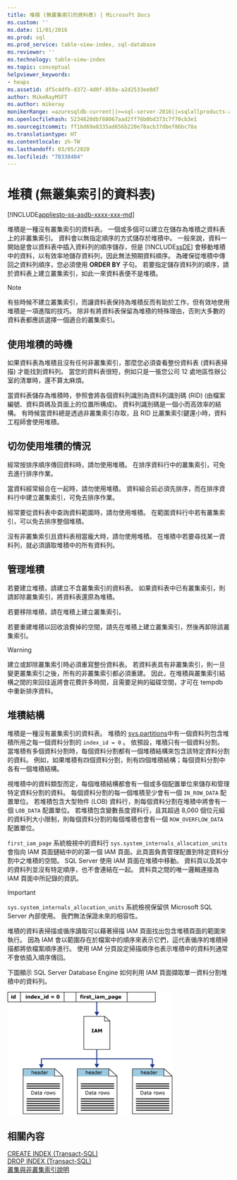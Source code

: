 ```yaml
---
title: 堆積 (無叢集索引的資料表) | Microsoft Docs
ms.custom: ''
ms.date: 11/01/2016
ms.prod: sql
ms.prod_service: table-view-index, sql-database
ms.reviewer: ''
ms.technology: table-view-index
ms.topic: conceptual
helpviewer_keywords:
- heaps
ms.assetid: df5c4dfb-d372-4d0f-859a-a2d2533ee0d7
author: MikeRayMSFT
ms.author: mikeray
monikerRange: =azuresqldb-current||>=sql-server-2016||=sqlallproducts-allversions||>=sql-server-linux-2017||=azuresqldb-mi-current
ms.openlocfilehash: 5234820dbf88067aad2ff76b0bd373c7f70cb3e1
ms.sourcegitcommit: ff1bd69a8335ad656b220e78acb37dbef86bc78a
ms.translationtype: HT
ms.contentlocale: zh-TW
ms.lasthandoff: 03/05/2020
ms.locfileid: "78338404"
---
```

# <a name="heaps-tables-without-clustered-indexes"></a>堆積 (無叢集索引的資料表)
[!INCLUDE[appliesto-ss-asdb-xxxx-xxx-md](../../includes/appliesto-ss-asdb-xxxx-xxx-md.md)]

  堆積是一種沒有叢集索引的資料表。 一個或多個可以建立在儲存為堆積之資料表上的非叢集索引。 資料會以無指定順序的方式儲存於堆積中。 一般來說，資料一開始是會以資料表中插入資料列的順序儲存，但是 [!INCLUDE[ssDE](../../includes/ssde-md.md)] 會移動堆積中的資料，以有效率地儲存資料列，因此無法預期資料順序。 為確保從堆積中傳回之資料列順序，您必須使用 **ORDER BY** 子句。 若要指定儲存資料列的順序，請於資料表上建立叢集索引，如此一來資料表便不是堆積。  
  
> [!NOTE]  
>  有些時候不建立叢集索引，而讓資料表保持為堆積反而有助於工作，但有效地使用堆積是一項進階的技巧。 除非有將資料表保留為堆積的特殊理由，否則大多數的資料表都應該選擇一個適合的叢集索引。  
  
## <a name="when-to-use-a-heap"></a>使用堆積的時機  
 如果資料表為堆積且沒有任何非叢集索引，那麼您必須查看整份資料表 (資料表掃描) 才能找到資料列。 當您的資料表很短，例如只是一張您公司 12 處地區性辦公室的清單時，還不算太麻煩。  
  
 當資料表儲存為堆積時，參照會將各個資料列識別為資料列識別碼 (RID) (由檔案編號、資料頁碼及頁面上的位置所構成)。 資料列識別碼是一個小而高效率的結構。 有時候當資料總是透過非叢集索引存取，且 RID 比叢集索引鍵還小時，資料工程師會使用堆積。  
  
## <a name="when-not-to-use-a-heap"></a>切勿使用堆積的情況  
 經常按排序順序傳回資料時，請勿使用堆積。 在排序資料行中的叢集索引，可免去進行排序作業。  
  
 當資料經常組合在一起時，請勿使用堆積。 資料組合前必須先排序，而在排序資料行中建立叢集索引，可免去排序作業。  
  
 經常要從資料表中查詢資料範圍時，請勿使用堆積。  在範圍資料行中若有叢集索引，可以免去排序整個堆積。  
  
 沒有非叢集索引且資料表相當龐大時，請勿使用堆積。 在堆積中若要尋找某一資料列，就必須讀取堆積中的所有資料列。  
  
## <a name="managing-heaps"></a>管理堆積  
 若要建立堆積，請建立不含叢集索引的資料表。 如果資料表中已有叢集索引，則請卸除叢集索引，將資料表還原為堆積。  
  
 若要移除堆積，請在堆積上建立叢集索引。  
  
 若要重建堆積以回收浪費掉的空間，請先在堆積上建立叢集索引，然後再卸除該叢集索引。  
  
> [!WARNING]  
>  建立或卸除叢集索引時必須重寫整份資料表。 若資料表具有非叢集索引，則一旦變更叢集索引之後，所有的非叢集索引都必須重建。 因此，在堆積與叢集索引結構之間的來回往返將會花費許多時間，且需要足夠的磁碟空間，才可在 tempdb 中重新排序資料。  

## <a name="heap-structures"></a>堆積結構


堆積是一種沒有叢集索引的資料表。 堆積的 [sys.partitions](../../relational-databases/system-catalog-views/sys-partitions-transact-sql.md)中有一個資料列包含堆積所用之每一個資料分割的 `index_id = 0` 。 依預設，堆積只有一個資料分割。 當堆積有多個資料分割時，每個資料分割都有一個堆積結構來包含該特定資料分割的資料。 例如，如果堆積有四個資料分割，則有四個堆積結構；每個資料分割中各有一個堆積結構。

視堆積中的資料類型而定，每個堆積結構都會有一個或多個配置單位來儲存和管理特定資料分割的資料。 每個資料分割的每一個堆積至少會有一個 `IN_ROW_DATA` 配置單位。 若堆積包含大型物件 (LOB) 資料行，則每個資料分割在堆積中將會有一個 `LOB_DATA` 配置單位。 若堆積包含變數長度資料行，且其超過 8,060 個位元組的資料列大小限制，則每個資料分割的每個堆積也會有一個 `ROW_OVERFLOW_DATA` 配置單位。

`first_iam_page` 系統檢視中的資料行 `sys.system_internals_allocation_units` 會指向 IAM 頁面鏈結中的的第一個 IAM 頁面。此頁面負責管理配置到特定資料分割中之堆積的空間。 SQL Server 使用 IAM 頁面在堆積中移動。 資料頁以及其中的資料列並沒有特定順序，也不會連結在一起。 資料頁之間的唯一邏輯連接為 IAM 頁面中所記錄的資訊。

> [!IMPORTANT]  
> `sys.system_internals_allocation_units` 系統檢視保留供 Microsoft SQL Server 內部使用。 我們無法保證未來的相容性。
 
堆積的資料表掃描或循序讀取可以藉著掃描 IAM 頁面找出包含堆積頁面的範圍來執行。 因為 IAM 會以範圍存在於檔案中的順序來表示它們，這代表循序的堆積掃描都將依檔案順序進行。 使用 IAM 分頁設定掃描順序也表示堆積中的資料列通常不會依插入順序傳回。

下圖顯示 SQL Server Database Engine 如何利用 IAM 頁面擷取單一資料分割堆積中的資料列。 

![iam_heap](../../relational-databases/indexes/media/iam-heap.gif)

  
## <a name="related-content"></a>相關內容  
[CREATE INDEX &#40;Transact-SQL&#41;](../../t-sql/statements/create-index-transact-sql.md)     
[DROP INDEX &#40;Transact-SQL&#41;](../../t-sql/statements/drop-index-transact-sql.md)     
[叢集與非叢集索引說明](../../relational-databases/indexes/clustered-and-nonclustered-indexes-described.md)     
  
  

